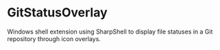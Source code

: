 # GitStatusOverlay
Windows shell extension using SharpShell to display file statuses in a Git repository through icon overlays.
